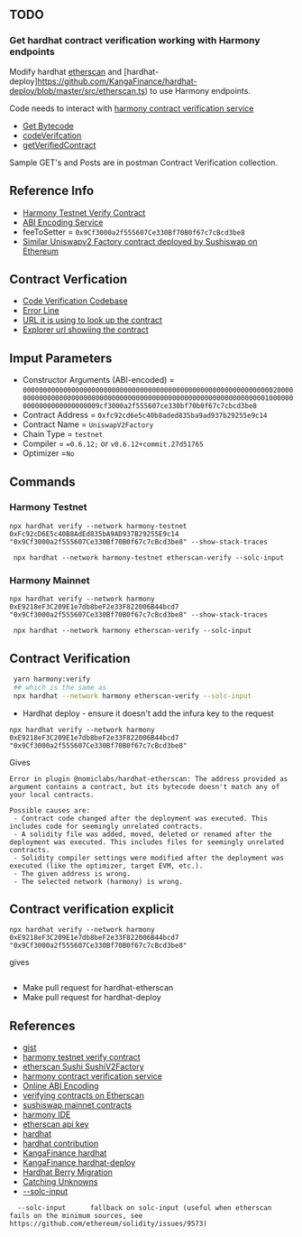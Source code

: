 ## TODO

### Get hardhat contract verification working with Harmony endpoints

Modify hardhat [etherscan](https://github.com/KangaFinance/hardhat/blob/master/packages/hardhat-etherscan/src/network/prober.ts#L28) and [hardhat-deploy]https://github.com/KangaFinance/hardhat-deploy/blob/master/src/etherscan.ts) to use Harmony endpoints.

Code needs to interact with [harmony contract verification service](https://github.com/harmony-one/contract-verification-service)

* [Get Bytecode](https://github.com/harmony-one/contract-verification-service/blob/main/src/services/codeverification/rpc.ts#L5)
* [codeVerifcation](https://github.com/harmony-one/contract-verification-service/blob/main/src/routes/index.ts#L15)
* [getVerifiedContract](https://github.com/harmony-one/contract-verification-service/blob/main/src/routes/index.ts#L46)


Sample GET's and Posts are in postman Contract Verification collection.



## Reference Info
* [Harmony Testnet Verify Contract](https://explorer.pops.one/verifycontract?address=0xfc92cd6e5c40b8aded835ba9ad937b29255e9c14)
* [ABI Encoding Service](https://abi.hashex.org/)
* feeToSetter = `0x9Cf3000a2f555607Ce330Bf70B0f67c7cBcd3be8`
* [Similar Uniswapv2 Factory contract deployed by Sushiswap on Ethereum](https://etherscan.io/address/0xC0AEe478e3658e2610c5F7A4A2E1777cE9e4f2Ac#code)

## Contract Verfication
* [Code Verification Codebase](https://github.com/harmony-one/contract-verification-service)
* [Error Line](https://github.com/harmony-one/contract-verification-service/blob/main/src/services/codeverification/rpc.ts#L23)
* [URL it is using to look up the contract](https://api.explorer.pops.one/v0/shard/0/address/0xfc92cd6e5c40b8aded835ba9ad937b29255e9c14/contract)
* [Explorer url showiing the contract](https://explorer.pops.one/address/0xfc92cd6e5c40b8aded835ba9ad937b29255e9c14?activeTab=6)

## Imput Parameters
* Constructor Arguments (ABI-encoded) = `000000000000000000000000000000000000000000000000000000000000002000000000000000000000000000000000000000000000000000000000000000010000000000000000000000009cf3000a2f555607ce330bf70b0f67c7cbcd3be8`
* Contract Address = `0xfc92cd6e5c40b8aded835ba9ad937b29255e9c14`
* Contract Name = `UniswapV2Factory`
* Chain Type = `testnet`
* Compiler = `=0.6.12;` or `v0.6.12+commit.27d51765`
* Optimizer =`No`

## Commands
### Harmony Testnet
```
npx hardhat verify --network harmony-testnet 0xFc92cD6E5c40B8AdEd835bA9AD937B29255E9c14 "0x9Cf3000a2f555607Ce330Bf70B0f67c7cBcd3be8" --show-stack-traces
```
```
 npx hardhat --network harmony-testnet etherscan-verify --solc-input
 ```

### Harmony Mainnet
```
npx hardhat verify --network harmony 0xE9218eF3C209E1e7db8beF2e33F822006B44bcd7 "0x9Cf3000a2f555607Ce330Bf70B0f67c7cBcd3be8" --show-stack-traces
```
```
 npx hardhat --network harmony etherscan-verify --solc-input
 ```

## Contract Verification
```.sh
 yarn harmony:verify
 ## which is the same as
 npx hardhat --network harmony etherscan-verify --solc-input

 ```
 - Hardhat deploy - ensure it doesn't add the infura key to the request
 
```
npx hardhat verify --network harmony 0xE9218eF3C209E1e7db8beF2e33F822006B44bcd7 "0x9Cf3000a2f555607Ce330Bf70B0f67c7cBcd3be8"
```
Gives
 ```
 Error in plugin @nomiclabs/hardhat-etherscan: The address provided as argument contains a contract, but its bytecode doesn't match any of your local contracts.

Possible causes are:
  - Contract code changed after the deployment was executed. This includes code for seemingly unrelated contracts.
  - A solidity file was added, moved, deleted or renamed after the deployment was executed. This includes files for seemingly unrelated contracts.
  - Solidity compiler settings were modified after the deployment was executed (like the optimizer, target EVM, etc.).
  - The given address is wrong.
  - The selected network (harmony) is wrong.
  ```

  ## Contract verification explicit

  ```
  npx hardhat verify --network harmony 0xE9218eF3C209E1e7db8beF2e33F822006B44bcd7 "0x9Cf3000a2f555607Ce330Bf70B0f67c7cBcd3be8"
  ```
  gives
  ```

  ```


- Make pull request for hardhat-etherscan
- Make pull request for hardhat-deploy

## References

* [gist](https://gist.github.com/johnwhitton/793ccd67425fbe810683de1e8dbedc67)
* [harmony testnet verify contract](https://explorer.pops.one/verifycontract?address=0xfc92cd6e5c40b8aded835ba9ad937b29255e9c14)
* [etherscan Sushi SushiV2Factory](https://etherscan.io/address/0xC0AEe478e3658e2610c5F7A4A2E1777cE9e4f2Ac#code)
* [harmony contract verification service](https://github.com/harmony-one/contract-verification-service)
* [Online ABI Encoding](https://abi.hashex.org/)
* [verifying contracts on Etherscan](https://medium.com/etherscan-blog/verifying-contracts-on-etherscan-f995ab772327)
* [sushiswap mainnet contracts](https://dev.sushi.com/sushiswap/contracts)
* [harmony IDE](https://ide.harmony.one/)
* [etherscan api key](https://etherscan.io/myapikey)
* [hardhat](https://github.com/nomiclabs/hardhat)
* [hardhat contribution](https://github.com/nomiclabs/hardhat/blob/master/CONTRIBUTING.md)
* [KangaFinance hardhat](https://github.com/KangaFinance/hardhat)
* [KangaFinance hardhat-deploy](https://github.com/KangaFinance/hardhat-deploy)
* [Hardhat Berry Migration](https://yarnpkg.com/getting-started/migration)
* [Catching Unknowns](https://ncjamieson.com/catching-unknowns/)
* [--solc-input](https://github.com/ethereum/solidity/issues/9573)
```
  --solc-input   	fallback on solc-input (useful when etherscan fails on the minimum sources, see https://github.com/ethereum/solidity/issues/9573)
  ```
